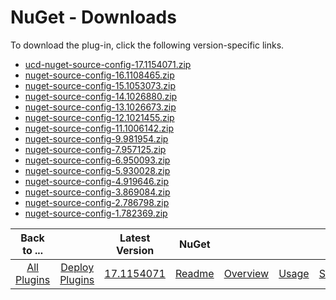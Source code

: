 
# NuGet - Downloads

To download the plug-in, click the following version-specific links.
- [ucd-nuget-source-config-17.1154071.zip](https://raw.githubusercontent.com/UrbanCode/IBM-UCD-PLUGINS/main/files/nuget-source-config/ucd-nuget-source-config-17.1154071.zip)
- [nuget-source-config-16.1108465.zip](https://raw.githubusercontent.com/UrbanCode/IBM-UCD-PLUGINS/main/files/nuget-source-config/nuget-source-config-16.1108465.zip)
- [nuget-source-config-15.1053073.zip](https://raw.githubusercontent.com/UrbanCode/IBM-UCD-PLUGINS/main/files/nuget-source-config/nuget-source-config-15.1053073.zip)
- [nuget-source-config-14.1026880.zip](https://raw.githubusercontent.com/UrbanCode/IBM-UCD-PLUGINS/main/files/nuget-source-config/nuget-source-config-14.1026880.zip)
- [nuget-source-config-13.1026673.zip](https://raw.githubusercontent.com/UrbanCode/IBM-UCD-PLUGINS/main/files/nuget-source-config/nuget-source-config-13.1026673.zip)
- [nuget-source-config-12.1021455.zip](https://raw.githubusercontent.com/UrbanCode/IBM-UCD-PLUGINS/main/files/nuget-source-config/nuget-source-config-12.1021455.zip)
- [nuget-source-config-11.1006142.zip](https://raw.githubusercontent.com/UrbanCode/IBM-UCD-PLUGINS/main/files/nuget-source-config/nuget-source-config-11.1006142.zip)
- [nuget-source-config-9.981954.zip](https://raw.githubusercontent.com/UrbanCode/IBM-UCD-PLUGINS/main/files/nuget-source-config/nuget-source-config-9.981954.zip)
- [nuget-source-config-7.957125.zip](https://raw.githubusercontent.com/UrbanCode/IBM-UCD-PLUGINS/main/files/nuget-source-config/nuget-source-config-7.957125.zip)
- [nuget-source-config-6.950093.zip](https://raw.githubusercontent.com/UrbanCode/IBM-UCD-PLUGINS/main/files/nuget-source-config/nuget-source-config-6.950093.zip)
- [nuget-source-config-5.930028.zip](https://raw.githubusercontent.com/UrbanCode/IBM-UCD-PLUGINS/main/files/nuget-source-config/nuget-source-config-5.930028.zip)
- [nuget-source-config-4.919646.zip](https://raw.githubusercontent.com/UrbanCode/IBM-UCD-PLUGINS/main/files/nuget-source-config/nuget-source-config-4.919646.zip)
- [nuget-source-config-3.869084.zip](https://raw.githubusercontent.com/UrbanCode/IBM-UCD-PLUGINS/main/files/nuget-source-config/nuget-source-config-3.869084.zip)
- [nuget-source-config-2.786798.zip](https://raw.githubusercontent.com/UrbanCode/IBM-UCD-PLUGINS/main/files/nuget-source-config/nuget-source-config-2.786798.zip)
- [nuget-source-config-1.782369.zip](https://raw.githubusercontent.com/UrbanCode/IBM-UCD-PLUGINS/main/files/nuget-source-config/nuget-source-config-1.782369.zip)

|Back to ...||Latest Version|NuGet ||||
| :---: | :---: | :---: | :---: | :---: | :---: | :---: |
|[All Plugins](../../index.md)|[Deploy Plugins](../README.md)|[17.1154071](https://raw.githubusercontent.com/UrbanCode/IBM-UCD-PLUGINS/main/files/nuget-source-config/ucd-nuget-source-config-17.1154071.zip)|[Readme](README.md)|[Overview](overview.md)|[Usage](usage.md)|[Settings](settings.md)|
